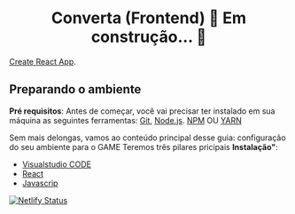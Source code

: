 <h1 align="center"> Converta (Frontend) 🚀 Em construção... 🚧 </h1>

[Create React App](https://github.com/facebook/create-react-app).

## Preparando o ambiente

**Pré requisitos**: 
Antes de começar, você vai precisar ter instalado em sua máquina as seguintes ferramentas:
[Git](https://git-scm.com), [Node.js](https://nodejs.org/en/). 
[NPM](https://www.npmjs.com/) OU [YARN](https://yarnpkg.com/)

Sem mais delongas, vamos ao conteúdo principal desse guia: configuração do seu ambiente para o GAME Teremos três pilares pricipais
**Instalação"**: 

- [Visualstudio CODE](https://code.visualstudio.com/)
- [React](https://pt-br.reactjs.org/)
- [Javascrip](https://www.javascriptlan.org/)

[![Netlify Status](https://api.netlify.com/api/v1/badges/a8b6ba6d-7f8a-4b64-82c6-d7fb131021c5/deploy-status)](https://app.netlify.com/sites/converta-quizz/deploys)

